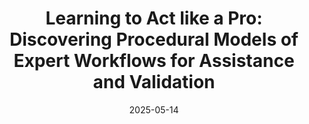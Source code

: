 ---
title: "Learning to Act like a Pro: Discovering Procedural Models of Expert Workflows for Assistance and Validation"
date: 2025-05-14
draft: false
when: "21 July 2025"
venue: "AMBEATion Workshop"
venue_url: "https://ambeation.polito.it"
slides_url: "http://antoninofurnari.it/downloads/talks/ambeation_21_07_25.pdf"
---